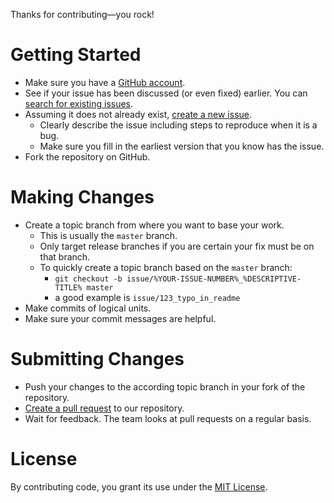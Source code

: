 Thanks for contributing&mdash;you rock!

# Getting Started
* Make sure you have a [GitHub account](https://github.com/signup/free).
* See if your issue has been discussed (or even fixed) earlier. You can [search for existing issues](https://github.com/inpsyde/top-selling-products/issues?q=is%3Aissue).
* Assuming it does not already exist, [create a new issue](https://github.com/inpsyde/top-selling-products/issues/new).
  * Clearly describe the issue including steps to reproduce when it is a bug.
  * Make sure you fill in the earliest version that you know has the issue.
* Fork the repository on GitHub.

# Making Changes
* Create a topic branch from where you want to base your work.
  * This is usually the `master` branch.
  * Only target release branches if you are certain your fix must be on that branch.
  * To quickly create a topic branch based on the `master` branch:
    * `git checkout -b issue/%YOUR-ISSUE-NUMBER%_%DESCRIPTIVE-TITLE% master`
    * a good example is `issue/123_typo_in_readme`
* Make commits of logical units.
* Make sure your commit messages are helpful.

# Submitting Changes
* Push your changes to the according topic branch in your fork of the repository.
* [Create a pull request](https://github.com/inpsyde/top-selling-products/compare) to our repository.
* Wait for feedback. The team looks at pull requests on a regular basis.

# License
By contributing code, you grant its use under the [MIT License](../LICENSE).
